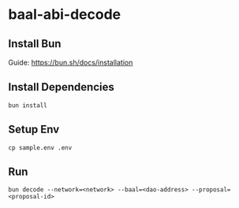 # baal-abi-decode

## Install Bun

Guide: https://bun.sh/docs/installation

## Install Dependencies

```
bun install
```

## Setup Env

```
cp sample.env .env
```

## Run

```
bun decode --network=<network> --baal=<dao-address> --proposal=<proposal-id>
```

